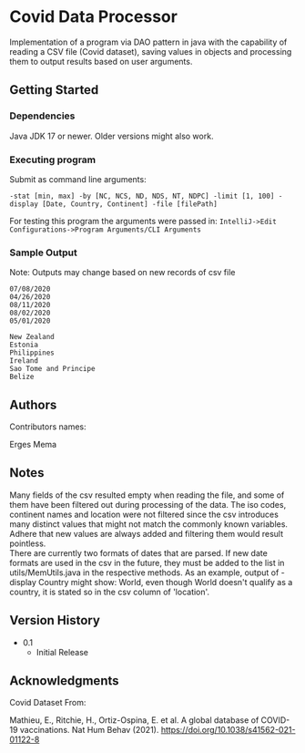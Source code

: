 # Covid Data Processor

Implementation of a program via DAO pattern in java with the capability of reading a CSV file (Covid dataset), saving values in objects and processing them to output results based on user arguments.

## Getting Started

### Dependencies

Java JDK 17 or newer.
Older versions might also work.

### Executing program

Submit as command line arguments:
```
-stat [min, max] -by [NC, NCS, ND, NDS, NT, NDPC] -limit [1, 100] -display [Date, Country, Continent] -file [filePath]
```
For testing this program the arguments were passed in:
```IntelliJ->Edit Configurations->Program Arguments/CLI Arguments```

### Sample Output
Note: Outputs may change based on new records of csv file <br />
```
07/08/2020
04/26/2020
08/11/2020
08/02/2020
05/01/2020
```
```
New Zealand
Estonia
Philippines
Ireland
Sao Tome and Principe
Belize
```

## Authors

Contributors names:

Erges Mema  

## Notes

Many fields of the csv resulted empty when reading the file, and some of them have been filtered out during processing of the data. The iso codes, continent names and location were not filtered since the csv introduces many distinct values that might not match the commonly known variables. Adhere that new values are always added and filtering them would result pointless.<br />
There are currently two formats of dates that are parsed. If new date formats are used in the csv in the future, they must be added to the list in utils/MemUtils.java in the respective methods.
As an example, output of -display Country might show: World, even though World doesn't qualify as a country, it is stated so in the csv column of 'location'.

## Version History

* 0.1
    * Initial Release


## Acknowledgments

Covid Dataset From:

Mathieu, E., Ritchie, H., Ortiz-Ospina, E. et al. A global database of COVID-19 vaccinations. Nat Hum Behav (2021). https://doi.org/10.1038/s41562-021-01122-8